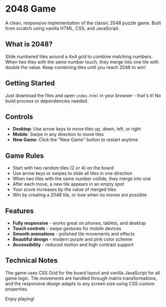 # 2048 Game

A clean, responsive implementation of the classic 2048 puzzle game. Built from scratch using vanilla HTML, CSS, and JavaScript.

## What is 2048?

Slide numbered tiles around a 4x4 grid to combine matching numbers. When two tiles with the same number touch, they merge into one tile with double the value. Keep combining tiles until you reach 2048 to win!

## Getting Started

Just download the files and open `index.html` in your browser - that's it! No build process or dependencies needed.

## Controls

- **Desktop**: Use arrow keys to move tiles up, down, left, or right
- **Mobile**: Swipe in any direction to move tiles
- **New Game**: Click the "New Game" button to restart anytime

## Game Rules

- Start with two random tiles (2 or 4) on the board
- Use arrow keys or swipes to slide all tiles in one direction
- When two tiles with the same number collide, they merge into one
- After each move, a new tile appears in an empty spot
- Your score increases by the value of merged tiles
- Win by creating a 2048 tile, or lose when no moves are possible

## Features

- **Fully responsive** - works great on phones, tablets, and desktop
- **Touch controls** - swipe gestures for mobile devices
- **Smooth animations** - polished tile movements and effects
- **Beautiful design** - modern purple and pink color scheme
- **Accessibility** - reduced motion and high contrast support

## Technical Notes

The game uses CSS Grid for the board layout and vanilla JavaScript for all game logic. Tile movements are handled through matrix transformations, and the responsive design adapts to any screen size using CSS custom properties.

Enjoy playing!
